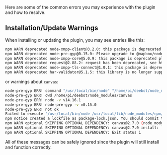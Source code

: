Here are some of the common errors you may experience with the plugin and how to resolve.

## Installation/Update Warnings

When installing or updating the plugin, you may see entries like this:

```bash
npm WARN deprecated node-xmpp-client@3.2.0: this package is deprecated please use https://www.npmjs.com/package/@xmpp/client
npm WARN deprecated node-pre-gyp@0.15.0: Please upgrade to @mapbox/node-pre-gyp: the non-scoped node-pre-gyp package is deprecated and only the @mapbox scoped package will recieve updates in the future
npm WARN deprecated node-xmpp-core@5.0.9: this package is deprecated please use https://github.com/xmppjs/xmpp.js
npm WARN deprecated request@2.88.2: request has been deprecated, see https://github.com/request/request/issues/3142
npm WARN deprecated node-xmpp-tls-connect@1.0.1: this package is deprecated please use https://github.com/xmppjs/xmpp.js
npm WARN deprecated har-validator@5.1.5: this library is no longer supported
```

or warnings about `canvas`:

```bash
node-pre-gyp ERR! command "/usr/local/bin/node" "/home/pi/deebot/node_modules/.bin/node-pre-gyp" "install" "--fallback-to-build"
node-pre-gyp ERR! cwd /home/pi/deebot/node_modules/canvas
node-pre-gyp ERR! node -v v14.16.1
node-pre-gyp ERR! node-pre-gyp -v v0.15.0
node-pre-gyp ERR! not ok 
Failed to execute '/usr/local/bin/node /usr/local/lib/node_modules/npm/node_modules/node-gyp/bin/node-gyp.js configure --fallback-to-build --module=/home/pi/deebot/node_modules/canvas/build/Release/canvas.node --module_name=canvas --module_path=/home/pi/deebot/node_modules/canvas/build/Release --napi_version=7 --node_abi_napi=napi --napi_build_version=0 --node_napi_label=node-v83' (1)
npm notice created a lockfile as package-lock.json. You should commit this file.
npm WARN optional SKIPPING OPTIONAL DEPENDENCY: canvas@2.7.0 (node_modules/canvas):
npm WARN optional SKIPPING OPTIONAL DEPENDENCY: canvas@2.7.0 install: `node-pre-gyp install --fallback-to-build`
npm WARN optional SKIPPING OPTIONAL DEPENDENCY: Exit status 1
```

All of these messages can be safely ignored since the plugin will still install and function correctly.